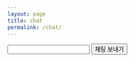 ```yaml
---
layout: page
title: chat
permalink: /chat/
---
```



<div ng-controller='appCtl'>
      <div class='row'>
        <input type="text" class="form-control" ng-model="msg" my-Enter="insertmsg_angular()">
        <button type="button" class="btn btn-primary center-block" ng-click='insertmsg_angular()' >채팅 보내기</button>
      </div>
</div>
